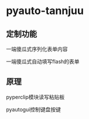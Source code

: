 # pyauto-tannjuu

## 定制功能

一端傻瓜式序列化表单内容

一端傻瓜式自动填写flash的表单

## 原理

pyperclip模块读写粘贴板

pyautogui控制键盘按键